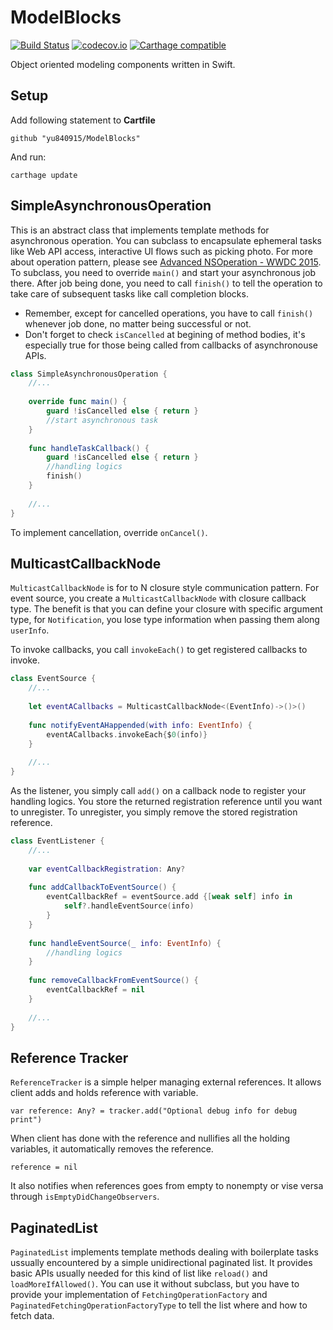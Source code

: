 # ModelBlocks
[![Build Status](https://api.travis-ci.org/yu840915/ModelBlocks.svg)](https://travis-ci.org/yu840915/ModelBlocks)
[![codecov.io](https://codecov.io/github/yu840915/ModelBlocks/badge.svg?branch=master)](https://codecov.io/github/yu840915/ModelBlocks?branch=master)
[![Carthage compatible](https://img.shields.io/badge/Carthage-compatible-4BC51D.svg?style=flat)](https://github.com/Carthage/Carthage)

Object oriented modeling components written in Swift.

## Setup
Add following statement to **Cartfile**

```
github "yu840915/ModelBlocks"
```

And run:

```
carthage update
```


## SimpleAsynchronousOperation
This is an abstract class that implements template methods for asynchronous operation. You can subclass to encapsulate ephemeral tasks like Web API access, interactive UI flows such as picking photo. For more about operation pattern, please see [Advanced NSOperation - WWDC 2015](https://developer.apple.com/videos/play/wwdc2015/226/). To subclass, you need to override `main()` and start your asynchronous job there. After job being done, you need to call `finish()` to tell the operation to take care of subsequent tasks like call completion blocks. 

* Remember, except for cancelled operations, you have to call `finish()` whenever job done, no matter being successful or not. 
* Don't forget to check `isCancelled` at begining of method bodies, it's especially true for those being called from callbacks of asynchronouse APIs.

```Swift
class SimpleAsynchronousOperation {
	//...
	
	override func main() {
		guard !isCancelled else { return }
		//start asynchronous task
	}
	
	func handleTaskCallback() {
		guard !isCancelled else { return }
		//handling logics
		finish()
	}
	
	//...
}
```

To implement cancellation, override `onCancel()`.

## MulticastCallbackNode
`MulticastCallbackNode` is for to N closure style communication pattern. For event source, you create a `MulticastCallbackNode` with closure callback type. The benefit is that you can define your closure with specific argument type, for `Notification`, you lose type information when passing them along `userInfo`.

To invoke callbacks, you call `invokeEach()` to get registered callbacks to invoke.

```Swift
class EventSource {
	//...
	
	let eventACallbacks = MulticastCallbackNode<(EventInfo)->()>()
	
	func notifyEventAHappended(with info: EventInfo) {
		eventACallbacks.invokeEach{$0(info)}
	}
	
	//...
}
```

As the listener, you simply call `add()` on a callback node to register your handling logics. You store the returned registration reference until you want to unregister. To unregister, you simply remove the stored registration reference.

```Swift
class EventListener {
	//...
	
	var eventCallbackRegistration: Any?
	
	func addCallbackToEventSource() {
		eventCallbackRef = eventSource.add {[weak self] info in 
			self?.handleEventSource(info)
		}
	}
	
	func handleEventSource(_ info: EventInfo) {
		//handling logics
	}
	
	func removeCallbackFromEventSource() {
		eventCallbackRef = nil
	}
	
	//...
}
```

## Reference Tracker
`ReferenceTracker` is a simple helper managing external references. It  allows client adds and holds reference with variable. 

```
var reference: Any? = tracker.add("Optional debug info for debug print")
```

When client has done with the reference and nullifies all the holding variables, it automatically removes the reference. 

```
reference = nil
```

It also notifies when references goes from empty to nonempty or vise versa through `isEmptyDidChangeObservers`.

## PaginatedList
`PaginatedList` implements template methods dealing with boilerplate tasks ussually encountered by a simple unidirectional paginated list. It provides basic APIs usually needed for this kind of list like `reload()` and `loadMoreIfAllowed()`. You can use it without subclass, but you have to provide your implementation of `FetchingOperationFactory` and `PaginatedFetchingOperationFactoryType` to tell the list where and how to fetch data.